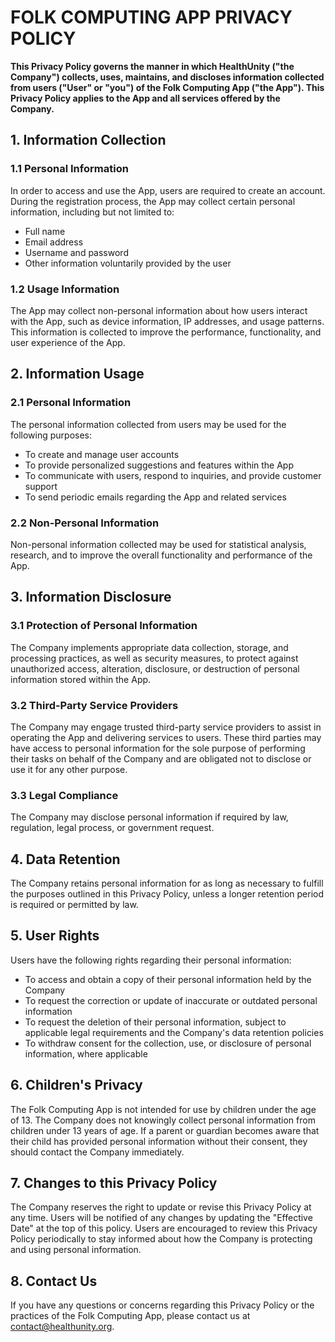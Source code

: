 # FOLK COMPUTING APP PRIVACY POLICY

**This Privacy Policy governs the manner in which HealthUnity ("the Company") collects, uses, maintains, and discloses information collected from users ("User" or "you") of the Folk Computing App ("the App"). This Privacy Policy applies to the App and all services offered by the Company.**

## 1. Information Collection

### 1.1 Personal Information
In order to access and use the App, users are required to create an account. During the registration process, the App may collect certain personal information, including but not limited to:

- Full name
- Email address
- Username and password
- Other information voluntarily provided by the user

### 1.2 Usage Information
The App may collect non-personal information about how users interact with the App, such as device information, IP addresses, and usage patterns. This information is collected to improve the performance, functionality, and user experience of the App.

## 2. Information Usage

### 2.1 Personal Information
The personal information collected from users may be used for the following purposes:

- To create and manage user accounts
- To provide personalized suggestions and features within the App
- To communicate with users, respond to inquiries, and provide customer support
- To send periodic emails regarding the App and related services

### 2.2 Non-Personal Information
Non-personal information collected may be used for statistical analysis, research, and to improve the overall functionality and performance of the App.

## 3. Information Disclosure

### 3.1 Protection of Personal Information
The Company implements appropriate data collection, storage, and processing practices, as well as security measures, to protect against unauthorized access, alteration, disclosure, or destruction of personal information stored within the App.

### 3.2 Third-Party Service Providers
The Company may engage trusted third-party service providers to assist in operating the App and delivering services to users. These third parties may have access to personal information for the sole purpose of performing their tasks on behalf of the Company and are obligated not to disclose or use it for any other purpose.

### 3.3 Legal Compliance
The Company may disclose personal information if required by law, regulation, legal process, or government request.

## 4. Data Retention

The Company retains personal information for as long as necessary to fulfill the purposes outlined in this Privacy Policy, unless a longer retention period is required or permitted by law.

## 5. User Rights

Users have the following rights regarding their personal information:

- To access and obtain a copy of their personal information held by the Company
- To request the correction or update of inaccurate or outdated personal information
- To request the deletion of their personal information, subject to applicable legal requirements and the Company's data retention policies
- To withdraw consent for the collection, use, or disclosure of personal information, where applicable

## 6. Children's Privacy

The Folk Computing App is not intended for use by children under the age of 13. The Company does not knowingly collect personal information from children under 13 years of age. If a parent or guardian becomes aware that their child has provided personal information without their consent, they should contact the Company immediately.

## 7. Changes to this Privacy Policy

The Company reserves the right to update or revise this Privacy Policy at any time. Users will be notified of any changes by updating the "Effective Date" at the top of this policy. Users are encouraged to review this Privacy Policy periodically to stay informed about how the Company is protecting and using personal information.

## 8. Contact Us

If you have any questions or concerns regarding this Privacy Policy or the practices of the Folk Computing App, please contact us at [contact@healthunity.org](mailto:contact@healthunity.org).
